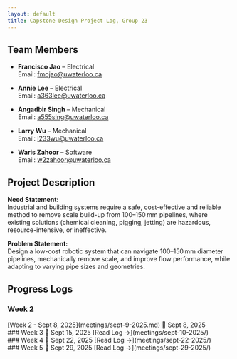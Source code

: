 ```yaml
---
layout: default
title: Capstone Design Project Log, Group 23
---
```


## Team Members

- **Francisco Jao** – Electrical  
  Email: fmojao@uwaterloo.ca

- **Annie Lee** – Electrical  
  Email: a363lee@uwaterloo.ca

- **Angadbir Singh** – Mechanical  
  Email: a555sing@uwaterloo.ca

- **Larry Wu** – Mechanical  
  Email: l233wu@uwaterloo.ca

- **Waris Zahoor** – Software  
  Email: w2zahoor@uwaterloo.ca

## Project Description

**Need Statement:**  
Industrial and building systems require a safe, cost-effective and reliable method to remove scale build-up from 100–150 mm pipelines, where existing solutions (chemical cleaning, pigging, jetting) are hazardous, resource-intensive, or ineffective.

**Problem Statement:**  
Design a low-cost robotic system that can navigate 100–150 mm diameter pipelines, mechanically remove scale, and improve flow performance, while adapting to varying pipe sizes and geometries.

## Progress Logs

<div class="log-list">

<div class="log-card">
  <h3>Week 2</h3>
  [Week 2 - Sept 8, 2025](meetings/sept-9-2025.md)
  📅 Sept 8, 2025  
</div>

<div class="log-card">
  ### Week 3  
  📅 Sept 15, 2025  
  [Read Log →](meetings/sept-10-2025/)
</div>

<div class="log-card">
  ### Week 4  
  📅 Sept 22, 2025  
  [Read Log →](meetings/sept-22-2025/)
</div>

<div class="log-card">
  ### Week 5  
  📅 Sept 29, 2025  
  [Read Log →](meetings/sept-29-2025/)
</div>

</div>
